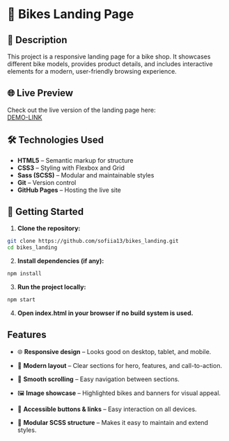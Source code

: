 # 🚴 Bikes Landing Page

## 📄 Description

This project is a responsive landing page for a bike shop. It showcases different bike models, provides product details, and includes interactive elements for a modern, user-friendly browsing experience.

## 🌐 Live Preview

Check out the live version of the landing page here:  
[DEMO-LINK](https://sofiia13.github.io/bikes_landing/)

## 🛠️ Technologies Used

- **HTML5** – Semantic markup for structure
- **CSS3** – Styling with Flexbox and Grid
- **Sass (SCSS)** – Modular and maintainable styles
- **Git** – Version control
- **GitHub Pages** – Hosting the live site

## 🚀 Getting Started

1. **Clone the repository:**

```bash
git clone https://github.com/sofiia13/bikes_landing.git
cd bikes_landing
```

2. **Install dependencies (if any):**

```bash
npm install
```

3. **Run the project locally:**

```bash
npm start
```

4. **Open index.html in your browser if no build system is used.**

## Features

- 🌐 **Responsive design** – Looks good on desktop, tablet, and mobile.

- 🎨 **Modern layout** – Clear sections for hero, features, and call-to-action.

- 🔹 **Smooth scrolling** – Easy navigation between sections.

- 🖼️ **Image showcase** – Highlighted bikes and banners for visual appeal.

- 📱 **Accessible buttons & links** – Easy interaction on all devices.

- 🧩 **Modular SCSS structure** – Makes it easy to maintain and extend styles.